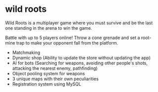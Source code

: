 # wild roots
 Wild Roots is a multiplayer game where you must survive 
 and be the last one standing in the arena to win the game. 
 
 Battle with up to 5 players online! Throw a cone grenade 
 and set a root-mine trap to make your opponent fall from the platform. 
 
- Matchmaking
- Dynamic shop (Ability to update the store without updating the app)
- AI for bots (Searching for weapons, avoiding other people's shots, attacking the nearest enemy, pathfinding)
- Object pooling system for weapons
- 3 unique maps with their own peculiarities
- Registration system using MySQL
